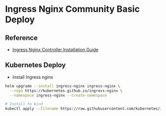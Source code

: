 # Ingress Nginx Community Basic Deploy

## Reference

- [Ingress Nginx Controller Installation Guide](https://kubernetes.github.io/ingress-nginx/deploy/)

## Kubernetes Deploy
- Install Ingress nginx
```bash
helm upgrade --install ingress-nginx ingress-nginx \
  --repo https://kubernetes.github.io/ingress-nginx \
  --namespace ingress-nginx --create-namespace

# Install fo kind
kubectl apply --filename https://raw.githubusercontent.com/kubernetes/ingress-nginx/master/deploy/static/provider/kind/deploy.yaml
```
